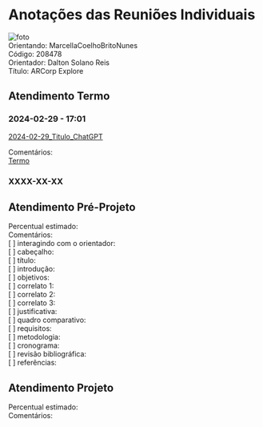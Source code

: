 # Anotações das Reuniões Individuais  

![foto](foto.png "foto")  
Orientando: MarcellaCoelhoBritoNunes  
Código: 208478  
Orientador: Dalton Solano Reis  
Título: ARCorp Explore  

## Atendimento Termo  

### 2024-02-29 - 17:01

[2024-02-29_Titulo_ChatGPT](2024-02-29_Titulo_ChatGPT.pdf)  

Comentários:  
[Termo](Termo.pdf "Termo")  

### XXXX-XX-XX

## Atendimento Pré-Projeto  

Percentual estimado:  
Comentários:  
[ ] interagindo com o orientador:  
[ ] cabeçalho:  
[ ] título:  
[ ] introdução:  
[ ] objetivos:  
[ ] correlato 1:  
[ ] correlato 2:  
[ ] correlato 3:  
[ ] justificativa:  
[ ] quadro comparativo:  
[ ] requisitos:  
[ ] metodologia:  
[ ] cronograma:  
[ ] revisão bibliográfica:  
[ ] referências:  

## Atendimento Projeto  

Percentual estimado:  
Comentários:  
